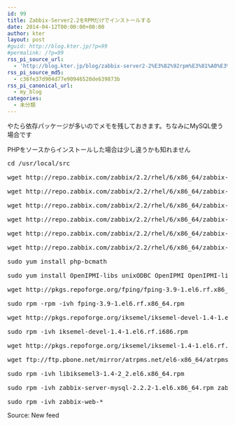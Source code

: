 ```yaml
---
id: 99
title: Zabbix-Server2.2をRPMだけでインストールする
date: 2014-04-12T00:00:00+00:00
author: kter
layout: post
#guid: http://blog.kter.jp/?p=99
#permalink: /?p=99
rss_pi_source_url:
  - 'http://blog.kter.jp/blog/zabbix-server2-2%E3%82%92rpm%E3%81%A0%E3%81%91%E3%81%A7%E3%82%A4%E3%83%B3%E3%82%B9%E3%83%88%E3%83%BC%E3%83%AB%E3%81%99%E3%82%8B/'
rss_pi_source_md5:
  - c36fe37d904d77e90946520de639873b
rss_pi_canonical_url:
  - my_blog
categories:
  - 未分類
---
```

やたら依存パッケージが多いのでメモを残しておきます。ちなみにMySQL使う場合です

PHPをソースからインストールした場合は少し違うかも知れません

<pre>cd &#047;usr&#047;local&#047;src<br />
wget http:&#047;&#047;repo.zabbix.com&#047;zabbix&#047;2.2&#047;rhel&#047;6&#047;x86_64&#047;zabbix-2.2.2-1.el6.x86_64.rpm<br />
wget http:&#047;&#047;repo.zabbix.com&#047;zabbix&#047;2.2&#047;rhel&#047;6&#047;x86_64&#047;zabbix-web-2.2.2-1.el6.noarch.rpm<br />
wget http:&#047;&#047;repo.zabbix.com&#047;zabbix&#047;2.2&#047;rhel&#047;6&#047;x86_64&#047;zabbix-web-japanese-2.2.2-1.el6.noarch.rpm<br />
wget http:&#047;&#047;repo.zabbix.com&#047;zabbix&#047;2.2&#047;rhel&#047;6&#047;x86_64&#047;zabbix-server-2.2.2-1.el6.x86_64.rpm<br />
wget http:&#047;&#047;repo.zabbix.com&#047;zabbix&#047;2.2&#047;rhel&#047;6&#047;x86_64&#047;zabbix-server-mysql-2.2.2-1.el6.x86_64.rpm<br />
wget http:&#047;&#047;repo.zabbix.com&#047;zabbix&#047;2.2&#047;rhel&#047;6&#047;x86_64&#047;zabbix-web-mysql-2.2.2-1.el6.noarch.rpm<br />
sudo yum install php-bcmath<br />
sudo yum install OpenIPMI-libs unixODBC OpenIPMI OpenIPMI-libs vlgothic-p-fonts dejavu-sans-fonts glibc-devel gnutls-devel glibc-2.12-1.132.el6.i686 gnutls-2.8.5-13.el6_5.i686<br />
wget http:&#047;&#047;pkgs.repoforge.org&#047;fping&#047;fping-3.9-1.el6.rf.x86_64.rpm<br />
sudo rpm -rpm -ivh fping-3.9-1.el6.rf.x86_64.rpm<br />
wget http:&#047;&#047;pkgs.repoforge.org&#047;iksemel&#047;iksemel-devel-1.4-1.el6.rf.i686.rpm<br />
sudo rpm -ivh iksemel-devel-1.4-1.el6.rf.i686.rpm<br />
wget http:&#047;&#047;pkgs.repoforge.org&#047;iksemel&#047;iksemel-1.4-1.el6.rf.i686.rpm<br />
wget ftp:&#047;&#047;ftp.pbone.net&#047;mirror&#047;atrpms.net&#047;el6-x86_64&#047;atrpms&#047;stable&#047;libiksemel3-1.4-2_2.el6.x86_64.rpm<br />
sudo rpm -ivh libiksemel3-1.4-2_2.el6.x86_64.rpm<br />
sudo rpm -ivh zabbix-server-mysql-2.2.2-1.el6.x86_64.rpm zabbix-server-2.2.2-1.el6.x86_64.rpm<br />
sudo rpm -ivh zabbix-web-*</pre></p> 

Source: New feed